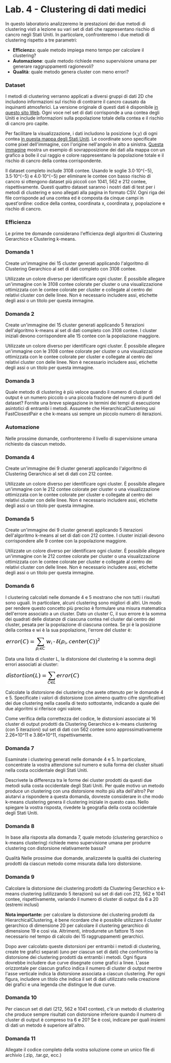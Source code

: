 # Lab. 4 - Clustering di dati medici
In questo laboratorio analizzeremo le prestazioni dei due metodi di clustering visti a lezione su vari set di dati che rappresentano rischio di cancro negli Stati Uniti. In particolare, confronteremo i due metodi di clustering rispetto a tre parametri:

* **Efficienz**a: quale metodo impiega meno tempo per calcolare il clustering?
* **Automazione**: quale metodo richiede meno supervisione umana per generare raggruppamenti ragionevoli? 
* **Qualità**: quale metodo genera cluster con meno errori?


### Dataset
I metodi di clustering verranno applicati a diversi gruppi di dati 2D che includono informazioni sul rischio di contrarre il cancro causato da inquinanti atmosferici. La versione originale di questi dati è disponibile [in questo sito Web](https://www.epa.gov/national-air-toxics-assessment/2014-nata-assessment-results). Ogni voce nel set di dati corrisponde a una contea degli Uniti e include informazioni sulla popolazione totale della contea e il rischio di cancro pro capite.

Per facilitare la visualizzazione, i dati includono la posizione (x,y) di ogni contea [in questa mappa degli Stati Uniti](https://elearning.unipd.it/math/pluginfile.php/48589/mod_assign/intro/USA_Counties.png). Le coordinate sono specificate come pixel dell'immagine, con l'origine nell'angolo in alto a sinistra. [Questa immagine](https://elearning.unipd.it/math/pluginfile.php/48589/mod_assign/intro/full_bubbleplot.png) mostra un esempio di sovrapposizione dei dati alla mappa con un grafico a bolle il cui raggio e colore rappresentano la popolazione totale e il rischio di cancro della contea corrispondente.

Il dataset completo include 3108 contee. Usando le soglie 3.0⋅10^(−5), 3.5⋅10^(−5) e 4.0⋅10^(−5) per eliminare le contee con basso rischio di cancro si ottengono dataset più piccoli con 1041, 562 e 212 contee, rispettivamente. Questi quattro dataset saranno i nostri dati di test per i metodi di clustering e sono allegati alla pagina in formato CSV. Ogni riga dei file corrisponde ad una contea ed è composta da cinque campi in quest'ordine: codice della contea, coordinata x, coordinata y, popolazione e rischio di cancro.

### Efficienza
Le prime tre domande considerano l'efficienza degli algoritmi di Clustering Gerarchico e Clustering k-means.

### Domanda 1
Create un'immagine dei 15 cluster generati applicando l'algoritmo di Clustering Gerarchico al set di dati completo con 3108 contee. 

Utilizzate un colore diverso per identificare ogni cluster. È possibile allegare un'immagine con le 3108 contee colorate per cluster o una visualizzazione ottimizzata con le contee colorate per cluster e collegate al centro dei relativi cluster con delle linee. Non è necessario includere assi, etichette degli assi o un titolo per questa immagine. 

### Domanda 2
Create un'immagine dei 15 cluster generati applicando 5 iterazioni dell'algoritmo k-means al set di dati completo con 3108 contee. I cluster iniziali devono corrispondere alle 15 contee con la popolazione maggiore.

Utilizzate un colore diverso per identificare ogni cluster. È possibile allegare un'immagine con le 3108 contee colorate per cluster o una visualizzazione ottimizzata con le contee colorate per cluster e collegate al centro dei relativi cluster con delle linee. Non è necessario includere assi, etichette degli assi o un titolo per questa immagine.

### Domanda 3
Quale metodo di clustering è più veloce quando il numero di cluster di output è un numero piccolo o una piccola frazione del numero di punti del dataset? Fornite una breve spiegazione in termini dei tempi di esecuzione asintotici di entrambi i metodi. Assumete che HierarchicalClustering usi FastClosestPair e che k-means usi sempre un piccolo numero di iterazioni.

### Automazione
Nelle prossime domande, confronteremo il livello di supervisione umana richiesto da ciascun metodo.

### Domanda 4
Create un'immagine dei 9 cluster generati applicando l'algoritmo di Clustering Gerarchico al set di dati con 212 contee. 

Utilizzate un colore diverso per identificare ogni cluster. È possibile allegare un'immagine con le 212 contee colorate per cluster o una visualizzazione ottimizzata con le contee colorate per cluster e collegate al centro dei relativi cluster con delle linee. Non è necessario includere assi, etichette degli assi o un titolo per questa immagine.

### Domanda 5
Create un'immagine dei 9 cluster generati applicando 5 iterazioni dell'algoritmo k-means al set di dati con 212 contee. I cluster iniziali devono corrispondere alle 9 contee con la popolazione maggiore. 

Utilizzate un colore diverso per identificare ogni cluster. È possibile allegare un'immagine con le 212 contee colorate per cluster o una visualizzazione ottimizzata con le contee colorate per cluster e collegate al centro dei relativi cluster con delle linee. Non è necessario includere assi, etichette degli assi o un titolo per questa immagine.

### Domanda 6
I clustering calcolati nelle domande 4 e 5 mostrano che non tutti i risultati sono uguali. In particolare, alcuni clustering sono migliori di altri. Un modo per rendere questo concetto più preciso è formulare una misura matematica dell'errore associato a un cluster. Dato un cluster C, il suo errore è la somma dei quadrati delle distanze di ciascuna contea nel cluster dal centro del cluster, pesata per la popolazione di ciascuna contea. Se pi è la posizione della contea e wi è la sua popolazione, l'errore del cluster è:

![equation 1](readme_images/eq1.png)

Data una lista di cluster L, la distorsione del clustering è la somma degli errori associati ai cluster:

![equation 1](readme_images/eq2.png)

Calcolate la distorsione dei clustering che avete ottenuto per le domande 4 e 5. Specificate i valori di distorsione (con almeno quattro cifre significative) dei due clustering nella casella di testo sottostante, indicando a quale dei due algoritmi si riferisce ogni valore. 

Come verifica della correttezza del codice, le distorsioni associate ai 16 cluster di output prodotti da Clustering Gerarchico e k-means clustering (con 5 iterazioni) sul set di dati con 562 contee sono approssimativamente 2.26×10^11 e 3.86×10^11, rispettivamente.

### Domanda 7
Esaminate i clustering generati nelle domande 4 e 5. In particolare, concentrate la vostra attenzione sul numero e sulla forma dei cluster situati nella costa occidentale degli Stati Uniti.

Descrivete la differenza tra le forme dei cluster prodotti da questi due metodi sulla costa occidentale degli Stati Uniti. Per quale motivo un metodo produce un clustering con una distorsione molto più alta dell'altro? Per aiutarvi a rispondere a questa domanda, dovreste considerare in che modo k-means clustering genera il clustering iniziale in questo caso. Nello spiegare la vostra risposta, rivedete la geografia della costa occidentale degli Stati Uniti.

### Domanda 8
In base alla risposta alla domanda 7, quale metodo (clustering gerarchico o k-means clustering) richiede meno supervisione umana per produrre clustering con distorsione relativamente bassa?

Qualità
Nelle prossime due domande, analizzerete la qualità dei clustering prodotti da ciascun metodo come misurata dalla loro distorsione.

### Domanda 9
Calcolare la distorsione dei clustering prodotti da Clustering Gerarchico e k-means clustering (utilizzando 5 iterazioni) sui set di dati con 212, 562 e 1041 contee, rispettivamente, variando il numero di cluster di output da 6 a 20 (estremi inclusi) 

**Nota importante:** per calcolare la distorsione dei clustering prodotti da HierarchicalClustering, è bene ricordare che è possibile utilizzare il cluster gerarchico di dimensione 20 per calcolare il clustering gerarchico di dimensione 19 e così via. Altrimenti, introdurrete un fattore 15 non necessario nel tempo di calcolo dei 15 raggruppamenti gerarchici.

Dopo aver calcolato queste distorsioni per entrambi i metodi di clustering, create tre grafici separati (uno per ciascun set di dati) che confrontino la distorsione dei clustering prodotti da entrambi i metodi. Ogni figura dovrebbe includere due curve disegnate come grafici a linee. L'asse orizzontale per ciascun grafico indica il numero di cluster di output mentre l'asse verticale indica la distorsione associata a ciascun clustering. Per ogni figura, includere un titolo che indica il set di dati utilizzato nella creazione dei grafici e una legenda che distingue le due curve.

### Domanda 10
Per ciascun set di dati (212, 562 e 1041 contee), c'è un metodo di clustering che produce sempre risultati con distorsione inferiore quando il numero di cluster di output è compreso tra 6 e 20? Se è così, indicare per quali insiemi di dati un metodo è superiore all'altro.

### Domanda 11
Allegate il codice completo della vostra soluzione come un unico file di archivio (.zip, .tar.gz, ecc.)